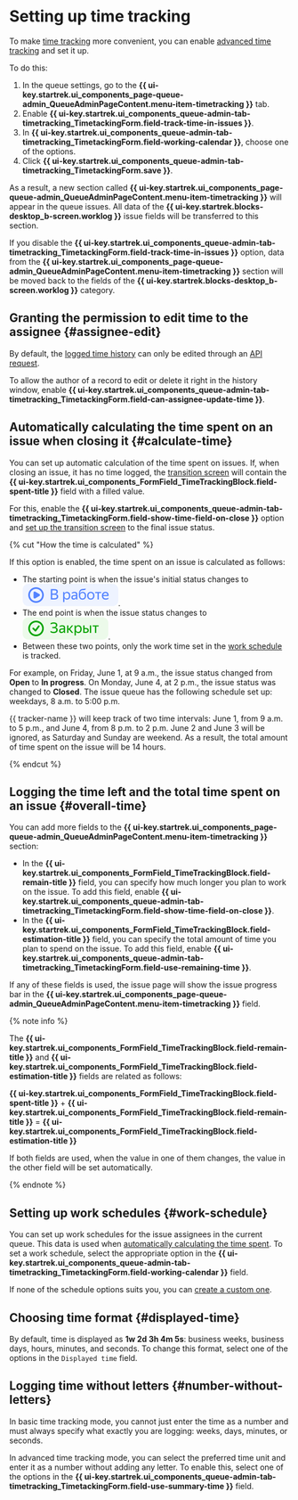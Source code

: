 # Setting up time tracking

To make [time tracking](../user/time-spent.md) more convenient, you can enable [advanced time tracking](../user/time-spent.md#extended-spent-time) and set it up.

To do this:

1. In the queue settings, go to the **{{ ui-key.startrek.ui_components_page-queue-admin_QueueAdminPageContent.menu-item-timetracking }}** tab.
1. Enable **{{ ui-key.startrek.ui_components_queue-admin-tab-timetracking_TimetackingForm.field-track-time-in-issues }}**.
1. In **{{ ui-key.startrek.ui_components_queue-admin-tab-timetracking_TimetackingForm.field-working-calendar }}**, choose one of the options.
1. Click **{{ ui-key.startrek.ui_components_queue-admin-tab-timetracking_TimetackingForm.save }}**.

As a result, a new section called **{{ ui-key.startrek.ui_components_page-queue-admin_QueueAdminPageContent.menu-item-timetracking }}** will appear in the queue issues. All data of the **{{ ui-key.startrek.blocks-desktop_b-screen.worklog }}** issue fields will be transferred to this section.

If you disable the **{{ ui-key.startrek.ui_components_queue-admin-tab-timetracking_TimetackingForm.field-track-time-in-issues }}** option, data from the **{{ ui-key.startrek.ui_components_page-queue-admin_QueueAdminPageContent.menu-item-timetracking }}** section will be moved back to the fields of the **{{ ui-key.startrek.blocks-desktop_b-screen.worklog }}** category.

## Granting the permission to edit time to the assignee {#assignee-edit}

By default, the [logged time history](../user/time-spent.md#records-history) can only be edited through an [API request](../concepts/issues/patch-worklog.md).

To allow the author of a record to edit or delete it right in the history window, enable **{{ ui-key.startrek.ui_components_queue-admin-tab-timetracking_TimetackingForm.field-can-assignee-update-time }}**.

## Automatically calculating the time spent on an issue when closing it {#calculate-time}

You can set up automatic calculation of the time spent on issues. If, when closing an issue, it has no time logged, the [transition screen](workflow-action-edit.md) will contain the **{{ ui-key.startrek.ui_components_FormField_TimeTrackingBlock.field-spent-title }}** field with a filled value.

For this, enable the **{{ ui-key.startrek.ui_components_queue-admin-tab-timetracking_TimetackingForm.field-show-time-field-on-close }}** option and [set up the transition screen](workflow-action-edit.md) to the final issue status.

{% cut "How the time is calculated" %}

If this option is enabled, the time spent on an issue is calculated as follows:

* The starting point is when the issue's initial status changes to ![](../../_assets/tracker/changelogs/status-2-in-progress.svg).
* The end point is when the issue status changes to ![](../../_assets/tracker/changelogs/status-4-solved.svg).
* Between these two points, only the work time set in the [work schedule](#work-schedule) is tracked.

For example, on Friday, June 1, at 9 a.m., the issue status changed from **Open** to **In progress**. On Monday, June 4, at 2 p.m., the issue status was changed to **Closed**. The issue queue has the following schedule set up: weekdays, 8 a.m. to 5:00 p.m.

{{ tracker-name }} will keep track of two time intervals: June 1, from 9 a.m. to 5 p.m., and June 4, from 8 p.m. to 2 p.m. June 2 and June 3 will be ignored, as Saturday and Sunday are weekend. As a result, the total amount of time spent on the issue will be 14 hours.

{% endcut %}

## Logging the time left and the total time spent on an issue {#overall-time}

You can add more fields to the **{{ ui-key.startrek.ui_components_page-queue-admin_QueueAdminPageContent.menu-item-timetracking }}** section:

* In the **{{ ui-key.startrek.ui_components_FormField_TimeTrackingBlock.field-remain-title }}** field, you can specify how much longer you plan to work on the issue. To add this field, enable **{{ ui-key.startrek.ui_components_queue-admin-tab-timetracking_TimetackingForm.field-show-time-field-on-close }}**.
* In the **{{ ui-key.startrek.ui_components_FormField_TimeTrackingBlock.field-estimation-title }}** field, you can specify the total amount of time you plan to spend on the issue. To add this field, enable **{{ ui-key.startrek.ui_components_queue-admin-tab-timetracking_TimetackingForm.field-use-remaining-time }}**.

If any of these fields is used, the issue page will show the issue progress bar in the **{{ ui-key.startrek.ui_components_page-queue-admin_QueueAdminPageContent.menu-item-timetracking }}** field.

{% note info %}

The **{{ ui-key.startrek.ui_components_FormField_TimeTrackingBlock.field-remain-title }}** and **{{ ui-key.startrek.ui_components_FormField_TimeTrackingBlock.field-estimation-title }}** fields are related as follows:

**{{ ui-key.startrek.ui_components_FormField_TimeTrackingBlock.field-spent-title }}** + **{{ ui-key.startrek.ui_components_FormField_TimeTrackingBlock.field-remain-title }}** = **{{ ui-key.startrek.ui_components_FormField_TimeTrackingBlock.field-estimation-title }}**

If both fields are used, when the value in one of them changes, the value in the other field will be set automatically.

{% endnote %}

## Setting up work schedules {#work-schedule}
You can set up work schedules for the issue assignees in the current queue. This data is used when [automatically calculating the time spent](#calculate-time). To set a work schedule, select the appropriate option in the **{{ ui-key.startrek.ui_components_queue-admin-tab-timetracking_TimetackingForm.field-working-calendar }}** field.

If none of the schedule options suits you, you can [create a custom one](schedule.md).

## Choosing time format {#displayed-time}

By default, time is displayed as **1w 2d 3h 4m 5s**: business weeks, business days, hours, minutes, and seconds. To change this format, select one of the options in the `Displayed time` field.

## Logging time without letters {#number-without-letters}

In basic time tracking mode, you cannot just enter the time as a number and must always specify what exactly you are logging: weeks, days, minutes, or seconds.

In advanced time tracking mode, you can select the preferred time unit and enter it as a number without adding any letter. To enable this, select one of the options in the **{{ ui-key.startrek.ui_components_queue-admin-tab-timetracking_TimetackingForm.field-use-summary-time }}** field.